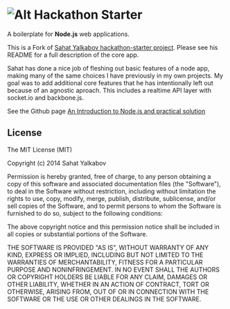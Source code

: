![Alt](https://lh4.googleusercontent.com/-PVw-ZUM9vV8/UuWeH51os0I/AAAAAAAAD6M/0Ikg7viJftQ/w1286-h566-no/hackathon-starter-logo.jpg)
Hackathon Starter 
=================
A boilerplate for **Node.js** web applications.

This is a Fork of [Sahat Yalkabov hackathon-starter project](https://github.com/sahat/hackathon-starter). Please see his README for a full description of the core app.

Sahat has done a nice job of fleshing out basic features of a node app, making many of the same choices I have previously in my own projects. My goal was to add additional core features that he has intentionally left out because of an agnostic aproach. This includes a realtime API layer with socket.io and backbone.js.

See the Github page [An Introduction to Node.js and practical solution](http://phinity.github.io/hackathon-starter/)




License
-------
The MIT License (MIT)

Copyright (c) 2014 Sahat Yalkabov

Permission is hereby granted, free of charge, to any person obtaining a copy of this software and associated documentation files (the "Software"), to deal in the Software without restriction, including without limitation the rights to use, copy, modify, merge, publish, distribute, sublicense, and/or sell copies of the Software, and to permit persons to whom the Software is furnished to do so, subject to the following conditions:

The above copyright notice and this permission notice shall be included in all copies or substantial portions of the Software.

THE SOFTWARE IS PROVIDED "AS IS", WITHOUT WARRANTY OF ANY KIND, EXPRESS OR IMPLIED, INCLUDING BUT NOT LIMITED TO THE WARRANTIES OF MERCHANTABILITY, FITNESS FOR A PARTICULAR PURPOSE AND NONINFRINGEMENT. IN NO EVENT SHALL THE AUTHORS OR COPYRIGHT HOLDERS BE LIABLE FOR ANY CLAIM, DAMAGES OR OTHER LIABILITY, WHETHER IN AN ACTION OF CONTRACT, TORT OR OTHERWISE, ARISING FROM, OUT OF OR IN CONNECTION WITH THE SOFTWARE OR THE USE OR OTHER DEALINGS IN THE SOFTWARE.
